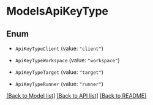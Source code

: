 # ModelsApiKeyType

## Enum


* `ApiKeyTypeClient` (value: `"client"`)

* `ApiKeyTypeWorkspace` (value: `"workspace"`)

* `ApiKeyTypeTarget` (value: `"target"`)

* `ApiKeyTypeRunner` (value: `"runner"`)


[[Back to Model list]](../README.md#documentation-for-models) [[Back to API list]](../README.md#documentation-for-api-endpoints) [[Back to README]](../README.md)


